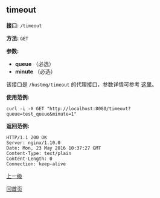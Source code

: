 ## timeout ##

**接口:** `/timeout`

**方法:** `GET`

**参数:** 

*  **queue** （必选）  
*  **minute** （必选）  
  
该接口是 `/hustmq/timeout` 的代理接口，参数详情可参考 [这里](../hustmq/timeout.md)。

**使用范例:**

    curl -i -X GET "http://localhost:8080/timeout?queue=test_queue&minute=1"

**返回范例:**

    HTTP/1.1 200 OK
    Server: nginx/1.10.0
    Date: Mon, 23 May 2016 10:37:27 GMT
    Content-Type: text/plain
    Content-Length: 0
    Connection: keep-alive

[上一级](../ha.md)

[回首页](../../index.md)